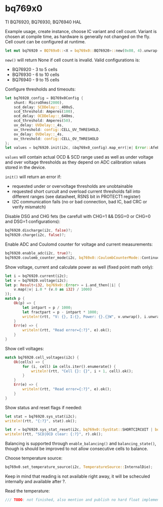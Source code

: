 # bq769x0
TI BQ76920, BQ76930, BQ76940 HAL

Example usage, create instance, choose IC variant and cell count.
Variant is chosen at compile time, as hardware is generally not changed on the fly.
Cell count can be configured at runtime.

```rust
let mut bq76920 = BQ769x0::<X = bq769x0::BQ76920>::new(0x08, 4).unwrap();
```
`new()` will return None if cell count is invalid. Valid configurations is:
* BQ76920 - 3 to 5 cells
* BQ76930 - 6 to 10 cells
* BQ76940 - 9 to 15 cells

Configure thresholds and timeouts:
```rust
let bq76920_config = BQ769x0Config {
    shunt: MicroOhms(2000),
    scd_delay: SCDDelay::_400uS,
    scd_threshold: Amperes(100),
    ocd_delay: OCDDelay::_640ms,
    ocd_threshold: Amperes(50),
    uv_delay: UVDelay::_4s,
    uv_threshold: config::CELL_UV_THRESHOLD,
    ov_delay: OVDelay::_4s,
    ov_threshold: config::CELL_OV_THRESHOLD
};
let values = bq76920.init(i2c, &bq769x0_config).map_err(|e| Error::AfeError(e))?;
```
`values` will contain actual OCD & SCD range used as well as under voltage and over voltage thresholds as they depend on ADC calibration values stored in the device.

`init()` will return an error if:
* requested under or overvoltage thresholds are unobtainable
* requested short curcuit and overload current thresholds fall into different ranges (see datasheet, RSNS bit in PROTECT1 register)
* I2C communication fails (no or bad connection, bad IC, bad CRC or verify mismatch)

Disable DSG and CHG fets (be carefull with CHG=1 && DSG=0 or CHG=0 and DSG=1 configurations):
```rust
bq76920.discharge(i2c, false)?;
bq76920.charge(i2c, false)?;
```

Enable ADC and Coulomd counter for voltage and current measurements:
```rust
bq76920.enable_adc(i2c, true)?;
bq76920.coulomb_counter_mode(i2c, bq769x0::CoulombCounterMode::Continuous)?;

```

Show voltage, current and calculate power as well (fixed point math only):
```rust
let i = bq76920.current(i2c);
let v = bq76920.voltage(i2c);
let p: Result<i32, bq769x0::Error> = i.and_then(|i| {
    v.map(|v| i.0 * (v.0 as i32) / 1000)
});
match p {
    Ok(p) => {
        let intpart = p / 1000;
        let fractpart = p - intpart * 1000;
        writeln!(rtt, "V: {}, I:{}, Power: {}.{}W", v.unwrap(), i.unwrap(), intpart, fractpart.abs()).ok();
    }
    Err(e) => {
        writeln!(rtt, "Read error={:?}", e).ok();
    }
}
```

Show cell voltages:
```rust
match bq76920.cell_voltages(i2c) {
    Ok(cells) => {
        for (i, cell) in cells.iter().enumerate() {
            writeln!(rtt, "Cell {}: {}", i + 1, cell).ok();
        }
    }
    Err(e) => {
        writeln!(rtt, "Read error={:?}", e).ok();
    }
}
```

Show status and reset flags if needed:
```rust
let stat = bq76920.sys_stat(i2c);
writeln!(rtt, "{:?}", stat).ok();

let r = bq76920.sys_stat_reset(i2c, bq769x0::SysStat::SHORTCIRCUIT | bq769x0::SysStat::OVERCURRENT);
writeln!(rtt, "SCD|OCD clear: {:?}", r).ok();
```

Balancing is supported through `enable_balancing()` and `balancing_state()`, though is should be improved to not allow consecutive cells to balance.

Choose temperature source:
```rust
bq769x0.set_temperature_source(i2c, TemperatureSource::InternalDie);
```
Keep in mind that reading is not available right away, it will be scheculed internally and available after ?.

Read the temperature:
```rust
/// TODO: not finished, also mention and publish no hard float implementation of logarithm function.
```